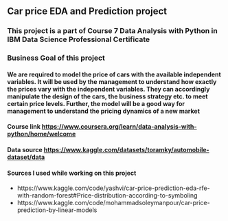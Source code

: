 ## Car price EDA and Prediction project 
### This project is a part of Course 7 Data Analysis with Python in IBM Data Science Professional Certificate
### Business Goal of this project 
#### We are required to model the price of cars with the available independent variables. It will be used by the management to understand how exactly the prices vary with the independent variables. They can accordingly manipulate the design of the cars, the business strategy etc. to meet certain price levels. Further, the model will be a good way for management to understand the pricing dynamics of a new market
#### Course link https://www.coursera.org/learn/data-analysis-with-python/home/welcome
#### Data source https://www.kaggle.com/datasets/toramky/automobile-dataset/data

#### Sources I used while working on this project 
<ul>
  <li>https://www.kaggle.com/code/yashvi/car-price-prediction-eda-rfe-with-random-forest#Price-distribution-according-to-symboling</li>
  <li>https://www.kaggle.com/code/mohammadsoleymanpour/car-price-prediction-by-linear-models</li>
</ul>
